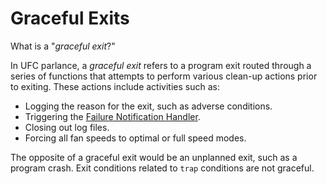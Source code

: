 # Graceful Exits
What is a "_graceful exit_?"

In UFC parlance, a _graceful exit_ refers to a program exit routed through a series of functions that attempts to perform various clean-up actions prior to exiting. These actions include activities such as:
- Logging the reason for the exit, such as adverse conditions.
- Triggering the [Failure Notification Handler](/documentation/universal-fan-controller/fnh.md).
- Closing out log files.
- Forcing all fan speeds to optimal or full speed modes.

The opposite of a graceful exit would be an unplanned exit, such as a program crash. Exit conditions related to `trap` conditions are not graceful.

